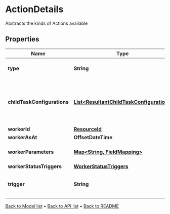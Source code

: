 

# ActionDetails

Abstracts the kinds of Actions available

## Properties

| Name | Type | Description | Notes |
|------------ | ------------- | ------------- | -------------|
|**type** | **String** | Type name for this Action |  |
|**childTaskConfigurations** | [**List&lt;ResultantChildTaskConfiguration&gt;**](ResultantChildTaskConfiguration.md) | Tasks can be generated from run worker results; this is the configuration |  |
|**workerId** | [**ResourceId**](ResourceId.md) |  |  |
|**workerAsAt** | **OffsetDateTime** | Worker AsAt |  [optional] |
|**workerParameters** | [**Map&lt;String, FieldMapping&gt;**](FieldMapping.md) | Parameters for this Worker |  [optional] |
|**workerStatusTriggers** | [**WorkerStatusTriggers**](WorkerStatusTriggers.md) |  |  [optional] |
|**trigger** | **String** | Trigger on parent task to be invoked |  |



[Back to Model list](../README.md#documentation-for-models) &#8226; [Back to API list](../README.md#documentation-for-api-endpoints) &#8226; [Back to README](../README.md)



